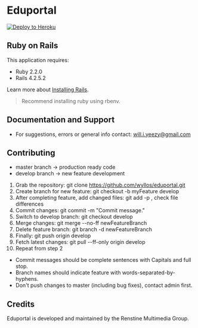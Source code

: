 Eduportal
================

[![Deploy to Heroku](https://www.herokucdn.com/deploy/button.png)](https://heroku.com/deploy)

Ruby on Rails
-------------

This application requires:

- Ruby 2.2.0
- Rails 4.2.5.2

Learn more about [Installing Rails](http://railsapps.github.io/installing-rails.html).
> Recommend installing ruby using rbenv.

<!-- Getting Started -->
Documentation and Support
-------------------------
- For suggestions, errors or general info contact: will.i.yeezy@gmail.com

<!-- Issues -->
Contributing
------------
- master branch -> production ready code
- develop branch -> new feature development

1. Grab the repository: git clone https://github.com/wyllos/eduportal.git
2. Create branch for new feature: git checkout -b myFeature develop
3. After completing feature, add changed files: git add -p , check file differences
4. Commit changes: git commit -m "Commit message."
5. Switch to develop branch: git checkout develop
6. Merge changes: git merge --no-ff newFeatureBranch
7. Delete feature branch: git branch -d newFeatureBranch
8. Finally: git push origin develop
9. Fetch latest changes: git pull --ff-only origin develop
10. Repeat from step 2

- Commit messages should be complete sentences with Capitals and full stop.
- Branch names should indicate feature with words-separated-by-hyphens.
- Don't push changes to master (including bug fixes), contact admin first.

Credits
-------
Eduportal is developed and maintained by the Renstine Multimedia Group.

<!-- License -->
